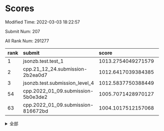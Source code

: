 # Scores

Modified Time: 2022-03-03 18:22:57

Submit Num: 207

All Rank Num: 291277

| rank |               submit               |       score        |       sigma        | pk_num |
| :--- | :--------------------------------- | :----------------- | :----------------- | :----- |
| 1    | jsonzb.test.test_1                 | 1013.2754049271579 | 0.8108440704576453 | 5631   |
| 2    | cpp.21_12_24.submission-2b2ea0d7   | 1012.6417039384385 | 0.7789440258736657 | 5629   |
| 3    | jsonzb.test.submission_level_4     | 1012.5837750388449 | 0.7966460752902434 | 5629   |
| 54   | cpp.2022_01_09.submission-5b0e3de2 | 1005.7071428970127 | 0.7296882664225492 | 5630   |
| 63   | cpp.2022_01_09.submission-816672bd | 1004.1017512157068 | 0.7266594264821178 | 5629   |


<details>
<summary>全部</summary>

| rank |                 submit                 |       score        |       sigma        | pk_num |
| :--- | :------------------------------------- | :----------------- | :----------------- | :----- |
| 1    | jsonzb.test.test_1                     | 1013.2754049271579 | 0.8108440704576453 | 5631   |
| 2    | cpp.21_12_24.submission-2b2ea0d7       | 1012.6417039384385 | 0.7789440258736657 | 5629   |
| 3    | jsonzb.test.submission_level_4         | 1012.5837750388449 | 0.7966460752902434 | 5629   |
| 4    | gobigger.level_3.submission_level_3_10 | 1011.5211244939732 | 0.7635503495627195 | 5627   |
| 5    | gobigger.level_3.submission_level_3_26 | 1011.2710617651663 | 0.7748265534505746 | 5629   |
| 6    | gobigger.level_3.submission_level_3_43 | 1011.1318845481915 | 0.765662730025081  | 5633   |
| 7    | gobigger.level_3.submission_level_3_35 | 1011.1206709909019 | 0.7764820756115429 | 5629   |
| 8    | gobigger.level_3.submission_level_3_42 | 1011.1181277272797 | 0.7768365125840828 | 5629   |
| 9    | gobigger.level_3.submission_level_3_11 | 1011.0727561182962 | 0.7621666135317964 | 5625   |
| 10   | gobigger.level_3.submission_level_3_19 | 1010.9382335479014 | 0.7563081440636326 | 5630   |
| 11   | gobigger.level_3.submission_level_3_38 | 1010.9117567605302 | 0.7612312132504927 | 5634   |
| 12   | gobigger.level_3.submission_level_3_0  | 1010.758759430652  | 0.7704713433174076 | 5629   |
| 13   | gobigger.level_3.submission_level_3_20 | 1010.7373692720364 | 0.776145034435667  | 5632   |
| 14   | gobigger.level_3.submission_level_3_7  | 1010.7338596732786 | 0.7555384265282374 | 5627   |
| 15   | gobigger.level_3.submission_level_3_36 | 1010.6870144275364 | 0.7730925926162718 | 5632   |
| 16   | gobigger.level_3.submission_level_3_3  | 1010.6816787682977 | 0.7728268658598855 | 5627   |
| 17   | gobigger.level_3.submission_level_3_29 | 1010.657803348918  | 0.7552311008825362 | 5630   |
| 18   | gobigger.level_3.submission_level_3_47 | 1010.6102619835376 | 0.7601705613241058 | 5627   |
| 19   | gobigger.level_3.submission_level_3_39 | 1010.5570311351358 | 0.7405552803185322 | 5631   |
| 20   | gobigger.level_3.submission_level_3_6  | 1010.4797890958398 | 0.7396462326148362 | 5634   |
| 21   | gobigger.level_3.submission_level_3_15 | 1010.4375058617206 | 0.7650684219984539 | 5624   |
| 22   | gobigger.level_3.submission_level_3_25 | 1010.4023684388486 | 0.7559443880825392 | 5630   |
| 23   | gobigger.level_3.submission_level_3_27 | 1010.3120520096891 | 0.7518532177503732 | 5627   |
| 24   | gobigger.level_3.submission_level_3_4  | 1010.2882938574345 | 0.7434998073816286 | 5624   |
| 25   | gobigger.level_3.submission_level_3_33 | 1010.2504984610008 | 0.7576441526554811 | 5634   |
| 26   | gobigger.level_3.submission_level_3_5  | 1010.2450682605862 | 0.7688571240592981 | 5627   |
| 27   | gobigger.level_3.submission_level_3_23 | 1010.1978918916325 | 0.7654114312063413 | 5625   |
| 28   | gobigger.level_3.submission_level_3_31 | 1010.1603080666205 | 0.7440974243500156 | 5627   |
| 29   | gobigger.level_3.submission_level_3_49 | 1010.1039505606545 | 0.7570531607837134 | 5629   |
| 30   | gobigger.level_3.submission_level_3_40 | 1010.0837806902578 | 0.7734441806712297 | 5635   |
| 31   | gobigger.level_3.submission_level_3_13 | 1010.0772986404825 | 0.7712095670447179 | 5620   |
| 32   | gobigger.level_3.submission_level_3_17 | 1010.0489815147091 | 0.7743492738130436 | 5633   |
| 33   | gobigger.level_3.submission_level_3_16 | 1010.0416145548106 | 0.7475434155018478 | 5630   |
| 34   | gobigger.level_3.submission_level_3_14 | 1009.9012117153119 | 0.7585612119173829 | 5629   |
| 35   | gobigger.level_3.submission_level_3_18 | 1009.8660349616198 | 0.7470378356844405 | 5629   |
| 36   | gobigger.level_3.submission_level_3_22 | 1009.8524099225824 | 0.7485126959799543 | 5631   |
| 37   | gobigger.level_3.submission_level_3_46 | 1009.7827189173532 | 0.7763956586474715 | 5628   |
| 38   | gobigger.level_3.submission_level_3_44 | 1009.752111871004  | 0.7621195388330684 | 5632   |
| 39   | gobigger.level_3.submission_level_3_8  | 1009.7477658321185 | 0.7598012001231834 | 5625   |
| 40   | gobigger.level_3.submission_level_3_30 | 1009.7181469519531 | 0.7630311356179904 | 5626   |
| 41   | gobigger.level_3.submission_level_3_1  | 1009.5551407455532 | 0.7732642322014449 | 5625   |
| 42   | gobigger.level_3.submission_level_3_12 | 1009.5421734004351 | 0.7449191813692054 | 5628   |
| 43   | gobigger.level_3.submission_level_3_34 | 1009.4585961438413 | 0.7428651074403025 | 5628   |
| 44   | gobigger.level_3.submission_level_3_48 | 1009.4449899549726 | 0.7543251146254693 | 5630   |
| 45   | gobigger.level_3.submission_level_3_32 | 1009.4009738624984 | 0.7606300531069673 | 5630   |
| 46   | gobigger.level_3.submission_level_3_28 | 1009.3882226415833 | 0.7552712074837252 | 5633   |
| 47   | gobigger.level_3.submission_level_3_37 | 1009.3566416373792 | 0.7567790109601003 | 5632   |
| 48   | gobigger.level_3.submission_level_3_2  | 1009.2629068633611 | 0.7652917175068492 | 5631   |
| 49   | gobigger.level_3.submission_level_3_21 | 1009.2394574501518 | 0.7435583791784081 | 5628   |
| 50   | gobigger.level_3.submission_level_3_45 | 1009.0802258975518 | 0.7395527539352935 | 5628   |
| 51   | gobigger.level_3.submission_level_3_9  | 1008.7697932334537 | 0.7792081858593092 | 5625   |
| 52   | gobigger.level_3.submission_level_3_41 | 1008.7093091752777 | 0.7517368265030933 | 5626   |
| 53   | gobigger.level_3.submission_level_3_24 | 1008.4264036157616 | 0.7411842364508681 | 5627   |
| 54   | cpp.2022_01_09.submission-5b0e3de2     | 1005.7071428970127 | 0.7296882664225492 | 5630   |
| 55   | gobigger.level_1.submission_level_1_28 | 1004.4838144108246 | 0.725095595366021  | 5628   |
| 56   | gobigger.level_1.submission_level_1_31 | 1004.4667457078116 | 0.7294860844290327 | 5631   |
| 57   | gobigger.level_1.submission_level_1_49 | 1004.4635568024654 | 0.7314682641226783 | 5629   |
| 58   | gobigger.level_1.submission_level_1_3  | 1004.446966749518  | 0.7151366833699656 | 5634   |
| 59   | gobigger.level_1.submission_level_1_21 | 1004.3545596077463 | 0.7195373315685708 | 5628   |
| 60   | gobigger.level_1.submission_level_1_6  | 1004.3321087836541 | 0.7343176922284295 | 5628   |
| 61   | gobigger.level_1.submission_level_1_11 | 1004.253484120437  | 0.7272736055735987 | 5628   |
| 62   | gobigger.level_1.submission_level_1_41 | 1004.164289197895  | 0.7182350224307547 | 5628   |
| 63   | cpp.2022_01_09.submission-816672bd     | 1004.1017512157068 | 0.7266594264821178 | 5629   |
| 64   | gobigger.level_1.submission_level_1_12 | 1004.0747544119531 | 0.7216797517874576 | 5628   |
| 65   | gobigger.level_1.submission_level_1_20 | 1004.074671822757  | 0.7211451444870194 | 5626   |
| 66   | gobigger.level_1.submission_level_1_18 | 1004.0746118430549 | 0.726502327982756  | 5626   |
| 67   | gobigger.level_1.submission_level_1_26 | 1004.0362655651415 | 0.7205891891734417 | 5631   |
| 68   | gobigger.level_1.submission_level_1_4  | 1003.9843917780589 | 0.7061429659024621 | 5630   |
| 69   | gobigger.level_1.submission_level_1_16 | 1003.9212891604426 | 0.7205505481525962 | 5628   |
| 70   | gobigger.level_1.submission_level_1_34 | 1003.7625541526421 | 0.7183379753857383 | 5629   |
| 71   | gobigger.level_1.submission_level_1_24 | 1003.7208680259246 | 0.7119127488137952 | 5630   |
| 72   | gobigger.level_1.submission_level_1_38 | 1003.6707592574112 | 0.7144921490241373 | 5630   |
| 73   | gobigger.level_1.submission_level_1_44 | 1003.6367089700107 | 0.7337411252295762 | 5630   |
| 74   | gobigger.level_1.submission_level_1_47 | 1003.6351438603866 | 0.7212798635759785 | 5623   |
| 75   | gobigger.level_1.submission_level_1_7  | 1003.6166468074828 | 0.717431606766127  | 5628   |
| 76   | gobigger.level_1.submission_level_1_48 | 1003.4960280288591 | 0.7168560819000089 | 5631   |
| 77   | gobigger.level_1.submission_level_1_23 | 1003.4479972501944 | 0.7164866775050802 | 5627   |
| 78   | gobigger.level_1.submission_level_1_39 | 1003.3937370835728 | 0.7231860783441058 | 5635   |
| 79   | gobigger.level_1.submission_level_1_8  | 1003.3715259804392 | 0.7156948606604474 | 5627   |
| 80   | gobigger.level_1.submission_level_1_42 | 1003.3203225375354 | 0.7211026786768625 | 5629   |
| 81   | gobigger.level_1.submission_level_1_25 | 1003.200078808532  | 0.7157600575289531 | 5626   |
| 82   | gobigger.level_1.submission_level_1_0  | 1003.1792154143786 | 0.7225935898077632 | 5623   |
| 83   | gobigger.level_1.submission_level_1_45 | 1003.1782360947008 | 0.7172699437097917 | 5629   |
| 84   | gobigger.level_1.submission_level_1_13 | 1003.1763246013734 | 0.7180859373357419 | 5632   |
| 85   | gobigger.level_1.submission_level_1_17 | 1003.1215964637402 | 0.7167170448510556 | 5630   |
| 86   | gobigger.level_1.submission_level_1_40 | 1003.0920846455895 | 0.7206220421028986 | 5629   |
| 87   | gobigger.level_1.submission_level_1_1  | 1003.0370753215383 | 0.7188278357119741 | 5628   |
| 88   | gobigger.level_1.submission_level_1_2  | 1002.8680135112361 | 0.7151742510752359 | 5628   |
| 89   | gobigger.level_1.submission_level_1_43 | 1002.846313484263  | 0.7169870479664199 | 5626   |
| 90   | gobigger.level_1.submission_level_1_15 | 1002.7926276650504 | 0.7205727170437248 | 5626   |
| 91   | gobigger.level_1.submission_level_1_9  | 1002.7821070142168 | 0.7098009123278249 | 5630   |
| 92   | gobigger.level_1.submission_level_1_36 | 1002.7430536850011 | 0.7282219418438104 | 5628   |
| 93   | gobigger.level_1.submission_level_1_22 | 1002.6543941588591 | 0.7069902130040788 | 5625   |
| 94   | gobigger.level_1.submission_level_1_19 | 1002.6362043559956 | 0.7402140799830941 | 5627   |
| 95   | gobigger.level_1.submission_level_1_30 | 1002.6313558975557 | 0.7148923414460735 | 5629   |
| 96   | gobigger.level_1.submission_level_1_27 | 1002.6077179463676 | 0.7159073830140825 | 5631   |
| 97   | gobigger.level_1.submission_level_1_14 | 1002.549789076509  | 0.7176535446404051 | 5626   |
| 98   | gobigger.level_1.submission_level_1_33 | 1002.5140874045018 | 0.721047010310551  | 5632   |
| 99   | gobigger.level_1.submission_level_1_5  | 1002.502635552526  | 0.7090437126177176 | 5628   |
| 100  | gobigger.level_1.submission_level_1_35 | 1002.2772453583664 | 0.7065914712413824 | 5628   |
| 101  | gobigger.level_1.submission_level_1_46 | 1002.1928682151625 | 0.7167308910658834 | 5630   |
| 102  | gobigger.level_1.submission_level_1_29 | 1002.1593518251865 | 0.7161788715308077 | 5632   |
| 103  | gobigger.level_1.submission_level_1_10 | 1002.0841054781214 | 0.7150109383118379 | 5626   |
| 104  | gobigger.level_1.submission_level_1_32 | 1002.0464510220332 | 0.7114537925438423 | 5619   |
| 105  | gobigger.level_1.submission_level_1_37 | 1001.8372371685027 | 0.7246725877597339 | 5631   |
| 106  | gobigger.random.submission_random_9    | 997.0872960223918  | 0.7164883761508114 | 5629   |
| 107  | gobigger.random.submission_random_43   | 996.9889808260881  | 0.7053857591794482 | 5628   |
| 108  | gobigger.random.submission_random_35   | 996.8452714363206  | 0.7115250359660389 | 5630   |
| 109  | gobigger.random.submission_random_28   | 996.7895170100775  | 0.7151594387528061 | 5627   |
| 110  | gobigger.random.submission_random_17   | 996.7807711765438  | 0.7168423876211013 | 5625   |
| 111  | gobigger.random.submission_random_38   | 996.6362175023123  | 0.7121541071450358 | 5630   |
| 112  | gobigger.random.submission_random_40   | 996.6103938501983  | 0.7117182181570506 | 5629   |
| 113  | gobigger.random.submission_random_19   | 996.5656365614857  | 0.7053387321324611 | 5627   |
| 114  | gobigger.random.submission_random_37   | 996.5355101067476  | 0.7074724394513435 | 5632   |
| 115  | gobigger.random.submission_random_32   | 996.4709185840733  | 0.7188143282136652 | 5629   |
| 116  | gobigger.random.submission_random_26   | 996.4128897177949  | 0.6983337328288215 | 5629   |
| 117  | gobigger.random.submission_random_27   | 996.3984798324301  | 0.7012971974729084 | 5633   |
| 118  | gobigger.random.submission_random_13   | 996.3144562248949  | 0.7136140344116937 | 5629   |
| 119  | gobigger.random.submission_random_10   | 996.2734756399618  | 0.7028499329158221 | 5627   |
| 120  | gobigger.random.submission_random_25   | 996.2477653776585  | 0.7140217156484493 | 5629   |
| 121  | gobigger.random.submission_random_8    | 996.2380288860735  | 0.7132566152943257 | 5631   |
| 122  | gobigger.random.submission_random_11   | 996.1267336507551  | 0.7072443016700203 | 5627   |
| 123  | gobigger.random.submission_random_48   | 996.0405437853103  | 0.7069447698955293 | 5629   |
| 124  | gobigger.random.submission_random_5    | 995.9324519469144  | 0.7144819586729406 | 5629   |
| 125  | gobigger.random.submission_random_4    | 995.8776170717206  | 0.7117610329474653 | 5629   |
| 126  | gobigger.random.submission_random_49   | 995.8516693601566  | 0.7187751370813852 | 5628   |
| 127  | gobigger.random.submission_random_31   | 995.8211266912326  | 0.7061714239750675 | 5628   |
| 128  | gobigger.random.submission_random_1    | 995.7912340024473  | 0.7113006136552531 | 5625   |
| 129  | gobigger.random.submission_random_14   | 995.7636718509975  | 0.7059981743047733 | 5625   |
| 130  | gobigger.random.submission_random_44   | 995.7025837510179  | 0.722279872533805  | 5624   |
| 131  | gobigger.random.submission_random_30   | 995.6836799567052  | 0.7191523492016253 | 5628   |
| 132  | gobigger.random.submission_random_12   | 995.6556945780665  | 0.6971248137322882 | 5627   |
| 133  | gobigger.random.submission_random_39   | 995.6190573777371  | 0.71961792229958   | 5628   |
| 134  | gobigger.random.submission_random_6    | 995.6167124073663  | 0.7202718965261447 | 5629   |
| 135  | gobigger.random.submission_random_33   | 995.6040597147331  | 0.7018100148197062 | 5631   |
| 136  | gobigger.random.submission_random_22   | 995.5889411581843  | 0.7293311113274861 | 5629   |
| 137  | gobigger.random.submission_random_21   | 995.5499887977859  | 0.7160982793268862 | 5631   |
| 138  | gobigger.random.submission_random_42   | 995.4346858066151  | 0.7044879328236571 | 5624   |
| 139  | gobigger.random.submission_random_47   | 995.4232923244954  | 0.711864227595068  | 5625   |
| 140  | gobigger.random.submission_random_16   | 995.4122409825491  | 0.7018350940984972 | 5629   |
| 141  | gobigger.random.submission_random_18   | 995.4118410064273  | 0.7072497587933967 | 5625   |
| 142  | gobigger.random.submission_random_45   | 995.3866483696128  | 0.7197182300942411 | 5628   |
| 143  | gobigger.random.submission_random_2    | 995.3789548001008  | 0.7107762899404297 | 5636   |
| 144  | gobigger.random.submission_random_20   | 995.3774352247152  | 0.704745562996751  | 5627   |
| 145  | gobigger.random.submission_random_46   | 995.3531693591992  | 0.704695476991651  | 5630   |
| 146  | gobigger.random.submission_random_0    | 995.3397420074854  | 0.710140345293096  | 5631   |
| 147  | gobigger.random.submission_random_15   | 995.3375072535566  | 0.7046304992890113 | 5631   |
| 148  | gobigger.random.submission_random_7    | 995.2494688355081  | 0.7137697343393732 | 5629   |
| 149  | gobigger.random.submission_random_24   | 995.1414993862925  | 0.7326451012346501 | 5626   |
| 150  | gobigger.random.submission_random_23   | 995.0926567146948  | 0.6973392858908862 | 5624   |
| 151  | gobigger.random.submission_random_36   | 994.9922151931489  | 0.7438784800346384 | 5631   |
| 152  | gobigger.random.submission_random_41   | 994.8860274678743  | 0.7312397325657277 | 5630   |
| 153  | gobigger.random.submission_random_3    | 994.8697199636321  | 0.7047688335558091 | 5624   |
| 154  | gobigger.random.submission_random_29   | 994.7821579817058  | 0.7078856155313925 | 5627   |
| 155  | gobigger.random.submission_random_34   | 994.5884893085059  | 0.7157476096636601 | 5629   |
| 156  | gobigger.level_2.submission_level_2_45 | 994.5809165070451  | 0.7238885540351377 | 5631   |
| 157  | gobigger.level_2.submission_level_2_0  | 994.2613228043857  | 0.7336977019894707 | 5629   |
| 158  | gobigger.level_2.submission_level_2_15 | 994.118871684631   | 0.7248511203792566 | 5626   |
| 159  | gobigger.level_2.submission_level_2_28 | 993.9600089199843  | 0.7347913592653235 | 5634   |
| 160  | gobigger.level_2.submission_level_2_37 | 993.5852829711929  | 0.7407033410364612 | 5628   |
| 161  | gobigger.level_2.submission_level_2_24 | 993.5632645478386  | 0.7367523842214766 | 5629   |
| 162  | gobigger.level_2.submission_level_2_19 | 993.1561778200055  | 0.726706793517505  | 5636   |
| 163  | gobigger.level_2.submission_level_2_27 | 992.9146492699646  | 0.7303176223189272 | 5629   |
| 164  | gobigger.level_2.submission_level_2_12 | 992.9052575140788  | 0.728863628664767  | 5629   |
| 165  | gobigger.level_2.submission_level_2_29 | 992.8223910911345  | 0.7373964946556709 | 5631   |
| 166  | gobigger.level_2.submission_level_2_11 | 992.7807051007308  | 0.7380641407524311 | 5634   |
| 167  | gobigger.level_2.submission_level_2_18 | 992.7652246952405  | 0.7252547544273301 | 5627   |
| 168  | gobigger.level_2.submission_level_2_16 | 992.7404422422273  | 0.734747745294067  | 5630   |
| 169  | gobigger.level_2.submission_level_2_36 | 992.6538335323602  | 0.733675722414558  | 5631   |
| 170  | gobigger.level_2.submission_level_2_17 | 992.6365505791     | 0.7376874279414    | 5626   |
| 171  | gobigger.level_2.submission_level_2_3  | 992.575242642033   | 0.7388694110971538 | 5626   |
| 172  | gobigger.level_2.submission_level_2_13 | 992.3925329745092  | 0.7595323426730561 | 5628   |
| 173  | gobigger.level_2.submission_level_2_40 | 992.380599307847   | 0.7350392532763182 | 5634   |
| 174  | gobigger.level_2.submission_level_2_49 | 992.3629586222664  | 0.7424901611150663 | 5630   |
| 175  | gobigger.level_2.submission_level_2_2  | 992.3626460866955  | 0.7323818013290467 | 5627   |
| 176  | gobigger.level_2.submission_level_2_26 | 992.1355933056365  | 0.7570988993138892 | 5625   |
| 177  | gobigger.level_2.submission_level_2_38 | 992.1063513915299  | 0.7342401316814618 | 5623   |
| 178  | gobigger.level_2.submission_level_2_1  | 992.0441730295909  | 0.7470717976176402 | 5627   |
| 179  | gobigger.level_2.submission_level_2_42 | 992.0414921392828  | 0.7557032169070349 | 5624   |
| 180  | gobigger.level_2.submission_level_2_25 | 992.0404825224662  | 0.7548509591341919 | 5627   |
| 181  | gobigger.level_2.submission_level_2_22 | 992.0207384091404  | 0.7486606437347071 | 5631   |
| 182  | gobigger.level_2.submission_level_2_39 | 992.0175901143529  | 0.7515814397373537 | 5632   |
| 183  | gobigger.level_2.submission_level_2_31 | 992.0013069458984  | 0.7425280301970817 | 5628   |
| 184  | gobigger.level_2.submission_level_2_35 | 991.9948667576406  | 0.7631481295682163 | 5626   |
| 185  | gobigger.level_2.submission_level_2_14 | 991.8184048674968  | 0.7415049776934611 | 5629   |
| 186  | gobigger.level_2.submission_level_2_30 | 991.8045182632385  | 0.7330822886522647 | 5623   |
| 187  | gobigger.level_2.submission_level_2_21 | 991.624793219329   | 0.7640506320957919 | 5628   |
| 188  | gobigger.level_2.submission_level_2_4  | 991.523287519289   | 0.7555888751152721 | 5632   |
| 189  | gobigger.level_2.submission_level_2_9  | 991.4893314359967  | 0.7507824804133969 | 5623   |
| 190  | gobigger.level_2.submission_level_2_5  | 991.440189266298   | 0.7596191110817944 | 5633   |
| 191  | gobigger.level_2.submission_level_2_8  | 991.4091119292851  | 0.7344432214781876 | 5626   |
| 192  | gobigger.level_2.submission_level_2_33 | 991.326423362703   | 0.7595699825882783 | 5631   |
| 193  | gobigger.level_2.submission_level_2_41 | 991.2723260296569  | 0.752130701066354  | 5630   |
| 194  | gobigger.level_2.submission_level_2_32 | 991.2372840151     | 0.7565997204853929 | 5632   |
| 195  | gobigger.level_2.submission_level_2_48 | 991.1801203652734  | 0.7520328573626227 | 5634   |
| 196  | gobigger.level_2.submission_level_2_34 | 991.140672621969   | 0.7711189789119223 | 5629   |
| 197  | gobigger.level_2.submission_level_2_7  | 991.1158568111498  | 0.7547067437654977 | 5623   |
| 198  | gobigger.level_2.submission_level_2_46 | 991.0547580903016  | 0.7455389631377538 | 5628   |
| 199  | gobigger.level_2.submission_level_2_44 | 991.0008720118351  | 0.7558509195867296 | 5624   |
| 200  | gobigger.level_2.submission_level_2_23 | 990.9990581971758  | 0.7430711282705977 | 5627   |
| 201  | gobigger.level_2.submission_level_2_20 | 990.976752882917   | 0.755395471348608  | 5629   |
| 202  | gobigger.level_2.submission_level_2_10 | 990.2609461485665  | 0.7809685296950866 | 5629   |
| 203  | gobigger.level_2.submission_level_2_43 | 990.2359889620627  | 0.7658319339830759 | 5630   |
| 204  | gobigger.level_2.submission_level_2_6  | 989.9332998080299  | 0.7538242080822058 | 5621   |
| 205  | gobigger.level_2.submission_level_2_47 | 989.6832639268976  | 0.7692233081290589 | 5631   |
| 206  | gobigger.none.submission_none_0        | 978.867473472646   | 1.1742290318651876 | 5628   |
| 207  | gobigger.none.submission_none_1        | 976.4093661983885  | 1.4988481709536643 | 5626   |

</details>